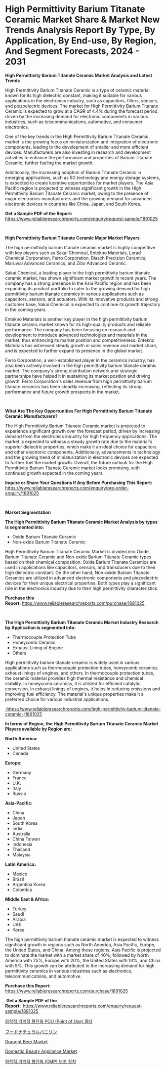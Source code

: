 <p><h1>High Permittivity Barium Titanate Ceramic Market Share & Market New Trends Analysis Report By Type, By Application, By End-use, By Region, And Segment Forecasts, 2024 - 2031</h1></p><p><strong>High Permittivity Barium Titanate Ceramic Market Analysis and Latest Trends</strong></p>
<p><p>High Permittivity Barium Titanate Ceramic is a type of ceramic material known for its high dielectric constant, making it suitable for various applications in the electronics industry, such as capacitors, filters, sensors, and piezoelectric devices. The market for High Permittivity Barium Titanate Ceramic is expected to grow at a CAGR of 4.4% during the forecast period, driven by the increasing demand for electronic components in various industries, such as telecommunications, automotive, and consumer electronics.</p><p>One of the key trends in the High Permittivity Barium Titanate Ceramic market is the growing focus on miniaturization and integration of electronic components, leading to the development of smaller and more efficient devices. Manufacturers are also investing in research and development activities to enhance the performance and properties of Barium Titanate Ceramic, further fueling the market growth.</p><p>Additionally, the increasing adoption of Barium Titanate Ceramic in emerging applications, such as 5G technology and energy storage systems, is expected to create lucrative opportunities for market players. The Asia Pacific region is projected to witness significant growth in the High Permittivity Barium Titanate Ceramic market, owing to the presence of major electronics manufacturers and the growing demand for advanced electronic devices in countries like China, Japan, and South Korea.</p></p>
<p><strong>Get a Sample PDF of the Report:&nbsp;</strong> <a href="https://www.reliableresearchreports.com/enquiry/request-sample/1891025">https://www.reliableresearchreports.com/enquiry/request-sample/1891025</a></p>
<p>&nbsp;</p>
<p><strong>High Permittivity Barium Titanate Ceramic Major Market Players</strong></p>
<p><p>The high permittivity barium titanate ceramic market is highly competitive with key players such as Sakai Chemical, Entekno Materials, Lorad Chemical Corporation, Ferro Corporation, Blasch Precision Ceramics, Maruwai Advanced Ceramics, and Zibo Advanced Ceramic. </p><p>Sakai Chemical, a leading player in the high permittivity barium titanate ceramic market, has shown significant market growth in recent years. The company has a strong presence in the Asia Pacific region and has been expanding its product portfolio to cater to the growing demand for high permittivity barium titanate ceramics in various applications such as capacitors, sensors, and actuators. With its innovative products and strong customer base, Sakai Chemical is expected to continue its growth trajectory in the coming years.</p><p>Entekno Materials is another key player in the high permittivity barium titanate ceramic market known for its high-quality products and reliable performance. The company has been focusing on research and development to introduce advanced technologies and materials in the market, thus enhancing its market position and competitiveness. Entekno Materials has witnessed steady growth in sales revenue and market share, and is expected to further expand its presence in the global market.</p><p>Ferro Corporation, a well-established player in the ceramics industry, has also been actively involved in the high permittivity barium titanate ceramic market. The company's strong distribution network and strategic partnerships have helped it in sustaining its market position and driving growth. Ferro Corporation's sales revenue from high permittivity barium titanate ceramics has been steadily increasing, reflecting its strong performance and future growth prospects in the market.</p></p>
<p>&nbsp;</p>
<p><strong>What Are The Key Opportunities For High Permittivity Barium Titanate Ceramic Manufacturers?</strong></p>
<p><p>The High Permittivity Barium Titanate Ceramic market is projected to experience significant growth over the forecast period, driven by increasing demand from the electronics industry for high frequency applications. The market is expected to witness a steady growth rate due to the material's superior dielectric properties, which make it an ideal choice for capacitors and other electronic components. Additionally, advancements in technology and the growing trend of miniaturization in electronic devices are expected to further fuel the market growth. Overall, the future outlook for the High Permittivity Barium Titanate Ceramic market looks promising, with continued growth expected in the coming years.</p></p>
<p><strong>Inquire or Share Your Questions If Any Before Purchasing This Report:</strong> <a href="https://www.reliableresearchreports.com/enquiry/pre-order-enquiry/1891025">https://www.reliableresearchreports.com/enquiry/pre-order-enquiry/1891025</a></p>
<p>&nbsp;</p>
<p><strong>Market Segmentation</strong></p>
<p><strong>The High Permittivity Barium Titanate Ceramic Market Analysis by types is segmented into:</strong></p>
<p><ul><li>Oxide Barium Titanate Ceramic</li><li>Non-oxide Barium Titanate Ceramic</li></ul></p>
<p><p>High Permittivity Barium Titanate Ceramic Market is divided into Oxide Barium Titanate Ceramic and Non-oxide Barium Titanate Ceramic types based on their chemical composition. Oxide Barium Titanate Ceramics are used in applications like capacitors, sensors, and transducers due to their high dielectric constant. On the other hand, Non-oxide Barium Titanate Ceramics are utilized in advanced electronic components and piezoelectric devices for their unique electrical properties. Both types play a significant role in the electronics industry due to their high permittivity characteristics.</p></p>
<p><strong>Purchase this Report:&nbsp;</strong><a href="https://www.reliableresearchreports.com/purchase/1891025">https://www.reliableresearchreports.com/purchase/1891025</a></p>
<p>&nbsp;</p>
<p><strong>The High Permittivity Barium Titanate Ceramic Market Industry Research by Application is segmented into:</strong></p>
<p><ul><li>Thermocouple Protection Tube</li><li>Honeycomb Ceramic</li><li>Exhaust Lining of Engine</li><li>Others</li></ul></p>
<p><p>High permittivity barium titanate ceramic is widely used in various applications such as thermocouple protection tubes, honeycomb ceramics, exhaust linings of engines, and others. In thermocouple protection tubes, the ceramic material provides high thermal resistance and chemical stability. In honeycomb ceramics, it is utilized for efficient catalytic conversion. In exhaust linings of engines, it helps in reducing emissions and improving fuel efficiency. The material's unique properties make it a preferred choice for various industrial applications.</p></p>
<p><a href="https://www.reliableresearchreports.com/high-permittivity-barium-titanate-ceramic-r1891025">&nbsp;https://www.reliableresearchreports.com/high-permittivity-barium-titanate-ceramic-r1891025</a></p>
<p><strong>In terms of Region, the High Permittivity Barium Titanate Ceramic Market Players available by Region are:</strong></p>
<p>
    <p> <strong> North America: </strong>
        <ul>
            <li>United States</li>
            <li>Canada</li>
        </ul>
        </p> 
    <p> <strong> Europe: </strong>
        <ul>
            <li>Germany</li>
            <li>France</li>
            <li>U.K.</li>
            <li>Italy</li>
            <li>Russia</li>
        </ul>
        </p> 
    <p> <strong> Asia-Pacific: </strong>
        <ul>
            <li>China</li>
            <li>Japan</li>
            <li>South Korea</li>
            <li>India</li>
            <li>Australia</li>
            <li>China Taiwan</li>
            <li>Indonesia</li>
            <li>Thailand</li>
            <li>Malaysia</li>
        </ul>
        </p> 
    <p> <strong> Latin America: </strong>
        <ul>
            <li>Mexico</li>
            <li>Brazil</li>
            <li>Argentina Korea</li>
            <li>Colombia</li>
        </ul>
        </p> 
    <p> <strong> Middle East & Africa: </strong>
        <ul>
            <li>Turkey</li>
            <li>Saudi</li>
            <li>Arabia</li>
            <li>UAE</li>
            <li>Korea</li>
        </ul>
    </p>
    </p>
<p><p>The high permittivity barium titanate ceramic market is expected to witness significant growth in regions such as North America, Asia Pacific, Europe, the United States, and China. Among these regions, Asia Pacific is projected to dominate the market with a market share of 40%, followed by North America with 25%, Europe with 20%, the United States with 10%, and China with 5%. This growth can be attributed to the increasing demand for high permittivity ceramics in various industries such as electronics, telecommunications, and automotive.</p></p>
<p><strong>Purchase this Report: </strong><a href="https://www.reliableresearchreports.com/purchase/1891025">https://www.reliableresearchreports.com/purchase/1891025</a></p>
<p>&nbsp;<strong>Get a Sample PDF of the Report:&nbsp;&nbsp;</strong><a href="https://www.reliableresearchreports.com/enquiry/request-sample/1891025">https://www.reliableresearchreports.com/enquiry/request-sample/1891025</a></p>
<p><strong></strong></p>
<p><p><a href="https://github.com/iansanftyord09878/Market-Research-Report-List-2/blob/main/5414369111349.md">화학적 기계적 평탄화 POU (Point of Use) 필터</a></p><p><a href="https://github.com/kegley4963/Market-Research-Report-List-1/blob/main/3957256115139.md">フードナチュラルバニリン</a></p><p><a href="https://issuu.com/reportprime-2/docs/draught-beer-market-size-2030.pptx">Draught Beer Market</a></p><p><a href="https://github.com/abdelrhmankishk22/Market-Research-Report-List-4/blob/main/domestic-beauty-appliance-market.md">Domestic Beauty Appliance Market</a></p><p><a href="https://github.com/Skyleitney456456/Market-Research-Report-List-2/blob/main/1679629111348.md">화학적 기계적 평탄화 (CMP) 보조 장치</a></p></p>